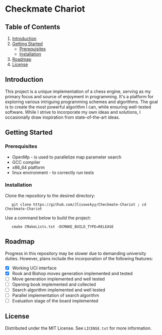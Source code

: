 
# Checkmate Chariot

## Table of Contents
1. [Introduction](#introduction)
2. [Getting Started](#getting-started)
    - [Prerequisites](#prerequisites)
    - [Installation](#installation)
3. [Roadmap](#roadmap)
4. [License](#license)
## Introduction

This project is a unique implementation of a chess engine, serving as my primary focus and source of enjoyment in programming.
It's a platform for exploring various intriguing programming schemes and algorithms.
The goal is to create the most powerful algorithm I can, while ensuring well-tested software.
While I strive to incorporate my own ideas and solutions, I occasionally draw inspiration from state-of-the-art ideas.

## Getting Started

### Prerequisites

- OpenMp - is used to parallelize map parameter search
- GCC compiler
- x86_64 platform 
- linux environment - to correctly run tests

### Installation

Clone the repository to the desired directory:
```shell
   git clone https://github.com/Jlisowskyy/Checkmate-Chariot ; cd Checkmate-Chariot
```

Use a command below to build the project:
```shell
   cmake CMakeLists.txt -DCMAKE_BUILD_TYPE=RELEASE 
```

## Roadmap

Progress in this repository may be slower due to demanding university duties.
However, plans include the incorporation of the following features:

- [x] Working UCI interface
- [x] Rook and Bishop moves generation implemented and tested
- [ ] Move generation implemented and well tested
- [ ] Opening book implemented and collected
- [ ] Search algorithm implemented and well tested
- [ ] Parallel implementation of search algorithm
- [ ] Evaluation stage of the board implemented

## License

Distributed under the MIT License. See `LICENSE.txt` for more information.
